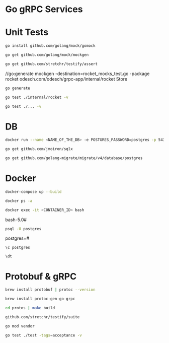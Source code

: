Go gRPC Services
=

Unit Tests
=
```sh
go install github.com/golang/mock/gomock
```
```sh
go get github.com/golang/mock/mockgen
```
```sh
go get github.com/stretchr/testify/assert
```

//go:generate mockgen -destination=rocket_mocks_test.go -package rocket odesch.com/odesch/grpc-app/internal/rocket Store <br />

```sh
go generate
```
```sh
go test ./internal/rocket -v
```
```sh
go test ./... -v 
```

DB
=
```sh
docker run --name <NAME_OF_THE_DB> -e POSTGRES_PASSWORD=postgres -p 5432:5432 -d postgres
```
```sh
go get github.com/jmoiron/sqlx 
```
```sh
go get github.com/golang-migrate/migrate/v4/database/postgres
```
Docker
=
```sh
docker-compose up --build
```
```sh
docker ps -a
```
```sh
docker exec -it <CONTAINER_ID> bash
```

bash-5.0#
```sh
psql -U postgres
```

postgres=# <br/>
```postgresql
\c postgres
```
```postgresql
\dt
```

Protobuf & gRPC
=
```sh
brew install protobuf | protoc --version
```

```sh
brew install protoc-gen-go-grpc
```
```sh
cd protos | make build
```

````sh
github.com/stretchr/testify/suite
````
```sh
go mod vendor
```

```sh
go test ./test -tags=acceptance -v
```


